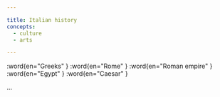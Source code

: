 ```yaml
---

title: Italian history
concepts:
  - culture
  - arts

---
```


:word{en="Greeks" }
:word{en="Rome" }
:word{en="Roman empire" }
:word{en="Egypt" }
:word{en="Caesar" }

...
